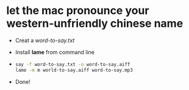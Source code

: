 # let the mac pronounce your western-unfriendly chinese name

* Creat a *word-to-say.txt*

* Install **lame** from command line

* ```bash
  say -f word-to-say.txt -o word-to-say.aiff
  lame -m m world-to-say.aiff word-to-say.mp3
  ```
* Done!